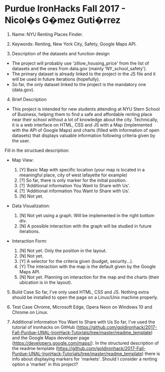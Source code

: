 # Purdue IronHacks Fall 2017 - Nicol�s G�mez Guti�rrez

1. Name: NYU Renting Places Finder.
2. Keywords: Renting, New York City, Safety, Google Maps API.

3. Description of the datasets and function design
 * The project will probably use 'zillow_housing_price' from the list of datasets and the ones from data.gov (mainly 'NY_school_safety').
 * The primary dataset is already linked to the project in the JS file and it will be used in future iterations (hopefully).
 * So far, the only dataset linked to the project is the mandatory one (data.gov).

4. Brief Description

 * This project is intended for new students attending at NYU Stern School of Business, helping them to find a safe and affordable renting place near their school without a lot of knowledge about the city. Technically, it is a web interface on HTML, CSS and JS with a Map (implemented with the API of Google Maps) and charts (filled with information of open datasets) that displays valuable information following criteria given by the user.

Fill in the structued description:
 * Map View:
	1. [Y] Basic Map with specific location (your map is located in a meaningful place, city of west lafayette for example)
	2. [?] So far, there is only marker for the initial position.
	3. [?] 'Additional information You Want to Share with Us'.
	4. [?] 'Additional information You Want to Share with Us'.
	5. [N] Not yet.

 * Data Visualization:
	1. [N] Not yet using a graph. Will be implemented in the right bottom div.
	2. [N] A possible interaction with the graph will be studied in future iterations.

 * Interaction Form:
	1. [N] Not yet. Only the position in the layout.
	2. [N] Not yet.
	3. [Y] A selector for the criteria given (budget, security...).
	4. [Y] The interaction with the map is the default given by the Google Maps API.
	5. [N] Not yet. Planning on interaction for the map and the charts (their ubication is in the layout).

5. Build Case
So far, I've only used HTML, CSS and JS. Nothing extra should be installed to open the page on a Linux/Unix machine properly.


6. Test Case
Chrome, Microsoft Edge, Opera Neon on Windows 10 and Chrome on Linux.


7. Additional information You Want to Share with Us
So far, I've used the tutorial of Ironhacks on GitHub (https://github.com/goldironhack/2017-Fall-Purdue-UNAL-IronHack-Tutorials/tree/master/readme_template) and the Google Maps developer page (https://developers.google.com/maps/).
In the structured description of the readme template (https://github.com/goldironhack/2017-Fall-Purdue-UNAL-IronHack-Tutorials/tree/master/readme_template) there is info about displaying markers for 'markets'. Should I consider a renting option a 'market' in this project?
